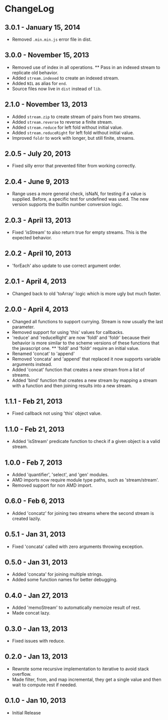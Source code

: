 # ChangeLog #

## 3.0.1 - January 15, 2014
* Removed `.min.min.js` error file in dist.

## 3.0.0 - November 15, 2013
* Removed use of index in all operations.
** Pass in an indexed stream to replicate old behavior.
* Added `stream.indexed` to create an indexed stream.
* Added `NIL` as alias for `end`.
* Source files now live in `dist` instead of `lib`.

## 2.1.0 - November 13, 2013
* Added `stream.zip` to create stream of pairs from two streams.
* Added `stream.reverse` to reverse a finite stream.
* Added `stream.reduce` for left fold without initial value.
* Added `stream.reduceRight` for left fold without initial value.
* Improved `foldr` to work with longer, but still finite, streams.

## 2.0.5 - July 20, 2013
* Fixed silly error that prevented filter from working correctly.

## 2.0.4 - June 9, 2013
* Range uses a more general check, isNaN, for testing if a value is supplied.
  Before, a specific test for undefined was used. The new version supports
  the builtin number conversion logic.

## 2.0.3 - April 13, 2013
* Fixed 'isStream' to also return true for empty streams. This is the expected
  behavior.

## 2.0.2 - April 10, 2013
* 'forEach' also update to use correct argument order.

## 2.0.1 - April 4, 2013
* Changed back to old 'toArray' logic which is more ugly but much faster.

## 2.0.0 - April 4, 2013
* Changed all functions to support currying. Stream is now usually the last parameter.
* Removed support for using 'this' values for callbacks.
* 'reduce' and 'reduceRight' are now 'foldl' and 'foldr' because their behavior
  is more similar to the scheme versions of these functions that the javascript one.
** 'foldl' and 'foldr' require an initial value.
* Renamed 'concat' to 'append'
* Removed 'concata' and 'append' that replaced it now supports variable arguments instead.
* Added 'concat' function that creates a new stream from a list of streams.
* Added 'bind' function that creates a new stream by mapping a stream with a
  function and then joining results into a new stream.

## 1.1.1 - Feb 21, 2013
* Fixed callback not using 'this' object value.

## 1.1.0 - Feb 21, 2013
* Added 'isStream' predicate function to check if a given object is a valid stream.

## 1.0.0 - Feb 7, 2013
* Added 'quantifier', 'select', and 'gen' modules.
* AMD imports now require module type paths, such as 'stream/stream'.
* Removed support for non AMD import.

## 0.6.0 - Feb 6, 2013 ##
* Added 'concatz' for joining two streams where the second stream is created lazily.

## 0.5.1 - Jan 31, 2013 ##
* Fixed 'concata' called with zero arguments throwing exception.

## 0.5.0 - Jan 31, 2013 ##
* Added 'concata' for joining multiple strings.
* Added some function names for better debugging.

## 0.4.0 - Jan 27, 2013 ##
* Added 'memoStream' to automatically memoize result of rest.
* Made concat lazy.

## 0.3.0 - Jan 13, 2013 ##
* Fixed issues with reduce.

## 0.2.0 - Jan 13, 2013 ##
* Rewrote some recursive implementation to iterative to avoid stack overflow.
* Made filter, from, and map incremental, they get a single value and then wait
  to compute rest if needed.

## 0.1.0 - Jan 10, 2013 ##
* Initial Release
